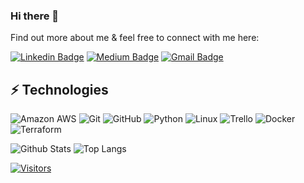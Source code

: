 ### Hi there 👋

<!-- Introduce yourself and give a brief introduction about yourself here.  Also include what tech you're interested in and what you are currently learning -->

Find out more about me & feel free to connect with me here:

<!-- Replace the fields below with the information requested. Remember to remove the encapsulating <> characters. For spaces in names, use %20 (e.g. Broadus%20Palmer) -->

[![Linkedin Badge](https://img.shields.io/badge/-Michael%20Brimage-blue?style=flat-square&logo=Linkedin&logoColor=white&link=https://www.linkedin.com/in/michael-brimage/)](https://www.linkedin.com/in/michael-brimage/)
[![Medium Badge](https://img.shields.io/badge/Michael%20Brimage-12100E?style=flat-square&logo=medium&logoColor=white&link=https://medium.com/@mbrimage58)](https://medium.com/@mbrimage58)
[![Gmail Badge](https://img.shields.io/badge/-mbrimage58@gmail.com-c14438?style=flat-square&logo=Gmail&logoColor=white&link=mailto:mbrimage58@gmail.com)](mailto:mbrimage58@gmail.com)

## ⚡ Technologies

<!-- Check out the Badges folder for more badges -->

![Amazon AWS](https://img.shields.io/badge/Amazon%20AWS-232F3E?style=flat-square&logo=amazon-aws)
![Git](https://img.shields.io/badge/-Git-black?style=flat-square&logo=git)
![GitHub](https://img.shields.io/badge/-GitHub-181717?style=flat-square&logo=github)
![Python](https://img.shields.io/badge/-Python-black?style=flat-square&logo=Python)
![Linux](https://img.shields.io/badge/Linux-FCC624?style=flat-square&logo=linux&logoColor=black)
![Trello](https://img.shields.io/badge/Trello-%23026AA7.svg?style=flat-square&logo=Trello&logoColor=white)
![Docker](https://img.shields.io/badge/docker-%230db7ed.svg?style=for-the-badge&logo=docker&logoColor=white)
![Terraform](https://img.shields.io/badge/terraform-%235835CC.svg?style=for-the-badge&logo=terraform&logoColor=white)

<!-- Replace the fields below with the information requested. Remember to remove the encapsulating <> characters. -->

![Github Stats](https://github-readme-stats.vercel.app/api?username=LevelUpInTech&count_private=true&show_icons=true&include_all_commits=true)
![Top Langs](https://github-readme-stats.vercel.app/api/top-langs/?username=LevelUpInTech&hide=TeX&layout=compact)


[![Visitors](https://api.visitorbadge.io/api/visitors?path=LevelUpInTech%2FLevelUpInTech&label=VISITORS&countColor=%23263759)](https://visitorbadge.io/status?path=LevelUpInTech%2FLevelUpInTech)
